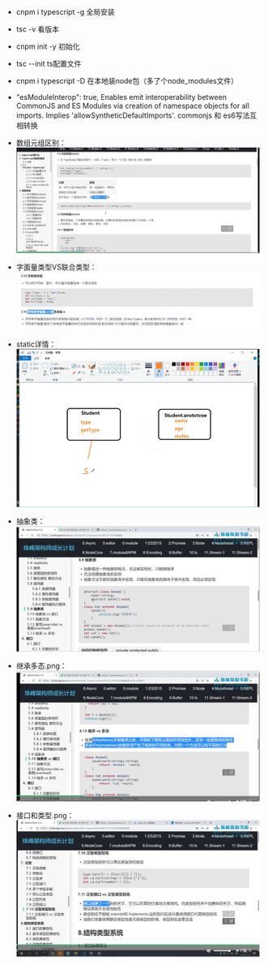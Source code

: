 

- cnpm i typescript -g  全局安装
- tsc -v 看版本
- cnpm init -y 初始化
- tsc --init     ts配置文件
- cnpm i typescript -D  在本地装node包（多了个node_modules文件）
- "esModuleInterop": true,   Enables emit interoperability between CommonJS and ES Modules via creation of namespace objects for all imports. Implies 'allowSyntheticDefaultImports'.   commonjs 和 es6写法互相转换


- 数组元组区别： ![数组元组区别](./mdImg/数组元组区别.png)
- 字面量类型VS联合类型： ![字面量类型VS联合类型](./mdImg/字面量类型的区别.png)
- static详情： ![static详情](./mdImg/static.png)
- 抽象类： ![抽象类](./mdImg/抽象类.png)
- 继承多态.png： ![抽象类 (2)](./mdImg/继承多态.png)
- 接口和类型.png： ![接口和类型](./mdImg/接口和类型.png)

